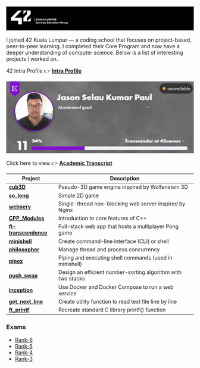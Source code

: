 ![42-banner](https://github.com/Mecha-Coder/42-School-Core-Program/blob/main/asset/42-banner.png)

I joined 42 Kuala Lumpur — a coding school that focuses on project-based, peer-to-peer learning. I completed their Core Program and now have a deeper understanding of computer science. Below is a list of interesting projects I worked on.

42 Intra Profile 👉 [**Intra Profile**](https://profile.intra.42.fr/users/jpaul)

![Profile](https://github.com/Mecha-Coder/42-School-Core-Program/blob/main/asset/profile.png)

Click here to view 👉 [**Academic Transcript**](https://github.com/Mecha-Coder/42-School-Core-Program/blob/main/asset/transcript.pdf)


| Project | Description |
|---------|-------------|
| [**cub3D**](https://github.com/Mecha-Coder/42-cub3D)             | Pseudo-3D game engine inspired by Wolfenstein 3D |
| [**so_long**](https://github.com/Mecha-Coder/42-so-long)           | Simple 2D game |
| [**webserv**](https://github.com/Mecha-Coder/42-webserv)           | Single-thread non-blocking web server inspired by Nginx  |
| [**CPP_Modules**](https://github.com/Mecha-Coder/42-cpp-modules)       | Introduction to core features of C++ |
| [**ft-transcendence**](https://github.com/ruisheng95/ft_transcendence)     | Full-stack web app that hosts a multiplayer Pong game |
| [**minishell**](https://github.com/Mecha-Coder/42-minishell)         | Create command-line interface (CLI) or shell |
| [**philosopher**](https://github.com/Mecha-Coder/42-philosopher)| Manage thread and process concurrency |
| [**pipex**](https://github.com/Mecha-Coder/42-pipex)             | Piping and executing shell commands (used in minishell) |
| [**push_swap**](https://github.com/Mecha-Coder/42-push-swap)         | Design an efficient number-sorting algorithm with two stacks |
| [**inception**](https://github.com/Mecha-Coder/42-inception)           | Use Docker and Docker Compose to run a web service |
| [**get_next_line**](https://github.com/Mecha-Coder/42-get-next-line)     | Create utility function to read text file line by line |
| [**ft_printf**](https://github.com/Mecha-Coder/42-ft-printf)         | Recreate standard C library printf() function |


### **Exams**
- [Rank-6](https://github.com/Mecha-Coder/42-exam-rank6-miniserv)
- [Rank-5](https://github.com/Mecha-Coder/42-exam-rank5-cpp)
- [Rank-4](https://github.com/Mecha-Coder/42-exam-rank4-microshell)
- [Rank-3](https://github.com/Mecha-Coder/42-exam-rank3-gnl)
